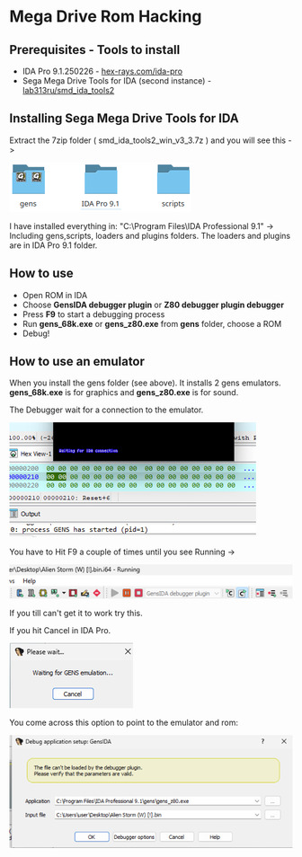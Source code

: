 # Mega Drive Rom Hacking

## Prerequisites - Tools to install

* IDA Pro 9.1.250226 - [hex-rays.com/ida-pro](https://hex-rays.com/ida-pro)
* Sega Mega Drive Tools for IDA (second instance) - [lab313ru/smd_ida_tools2](https://github.com/lab313ru/smd_ida_tools2/releases)

## Installing Sega Mega Drive Tools for IDA

Extract the 7zip folder ( smd_ida_tools2_win_v3_3.7z ) and you will see this ->

![Files to install](images/Extract.png)

I have installed everything in: "C:\Program Files\IDA Professional 9.1" ->
Including gens,scripts, loaders and plugins folders. The loaders and plugins are in IDA Pro 9.1 folder.

## How to use

* Open ROM in IDA
* Choose __GensIDA debugger plugin__ or __Z80 debugger plugin debugger__
* Press __F9__ to start a debugging process
* Run __gens_68k.exe__ or __gens_z80.exe__ from __gens__ folder, choose a ROM
* Debug!

## How to use an emulator

When you install the gens folder (see above). It installs 2 gens emulators. __gens_68k.exe__ is for graphics and __gens_z80.exe__ is for sound.

The Debugger wait for a connection to the emulator.

![Waiting for connection](images/connection.png)

You have to Hit F9 a couple of times until you see Running ->

![running emulator on ida pro](images/running.png)

If you till can't get it to work try this.

If you hit Cancel in IDA Pro.

![Cancel waiting](images/cancel.png)

You come across this option to point to the emulator and rom:

![Debug](images/debug.png)
